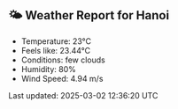 <!-- WEATHER-START -->
## 🌤 Weather Report for Hanoi

- Temperature: 23°C
- Feels like: 23.44°C
- Conditions: few clouds
- Humidity: 80%
- Wind Speed: 4.94 m/s

Last updated: 2025-03-02 12:36:20 UTC
<!-- WEATHER-END -->
